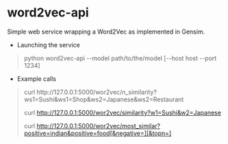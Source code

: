 word2vec-api
============

Simple web service wrapping a Word2Vec as implemented in Gensim.

* Launching the service
<blockquote>
 python word2vec-api --model path/to/the/model [--host host --port 1234]
</blockquote>

* Example calls
<blockquote>
 curl http://127.0.0.1:5000/wor2vec/n_similarity?ws1=Sushi&ws1=Shop&ws2=Japanese&ws2=Restaurant

 curl  http://127.0.0.1:5000/wor2vec/similarity?w1=Sushi&w2=Japanese

 curl  http://127.0.0.1:5000/wor2vec/most_similar?positive=indian&positive=food[&negative=][&topn=]
</blockquote>
